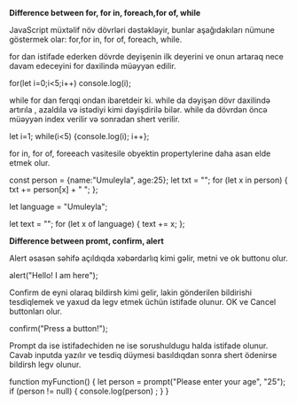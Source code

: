 **Difference between for, for in, foreach,for of, while**

JavaScript müxtəlif növ dövrləri dəstəkləyir, bunlar aşağıdakıları nümune göstermek olar: 
for,for in, for of, foreach, while. 

for dan istifade ederken dövrde deyişenin ilk deyerini ve onun artaraq nece davam edeceyini for daxilində müəyyən edilir. 

for(let i=0;i<5;i++) console.log(i);

while for dan ferqqi ondan ibaretdeir ki. while da dəyişən dövr daxilində artırıla , azaldıla və istədiyi kimi dəyişdirilə bilər. while da dövrdən öncə müəyyən index verilir və sonradan shert verilir. 

let i=1; while(i<5) {console.log(i); i++};

for in, for of, foreeach vasitesile obyektin propertylerine daha asan elde etmek olur.

const person = {name:"Umuleyla", age:25}; 
let txt = "";
for (let x in person) {
  txt += person[x] + " ";
};

let language = "Umuleyla";

let text = "";
for (let x of language) {
text += x;
};

**Difference between promt, confirm, alert**

Alert əsasən səhifə açıldıqda xəbərdarlıq kimi gəlir, metni ve ok buttonu olur.  

alert("Hello! I am here");

Confirm de eyni olaraq bildirsh kimi gelir, lakin gönderilen bildirishi tesdiqlemek ve yaxud da legv etmek üchün istifade olunur. OK ve Cancel buttonları olur. 

confirm("Press a button!");

Prompt da ise istifadechiden ne ise sorushuldugu halda istifade olunur. Cavab inputda yazılır ve tesdiq düymesi basıldıqdan sonra shert ödenirse bildirsh legv olunur.

function myFunction() {
  let person = prompt("Please enter your age", "25");
  if (person != null) {
   console.log(person) ;
  }
}